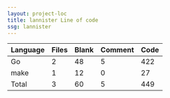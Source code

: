 ```yaml
---
layout: project-loc
title: lannister Line of code
ssg: lannister
---
```

<div class="table-responsive">
<table class="table">
<thead><tr>
<th>Language</th>
<th>Files</th>
<th>Blank</th>
<th>Comment</th>
<th>Code</th>
</tr></thead><tbody>
<tr><td>Go</td><td> 2</td><td> 48</td><td> 5</td><td> 422</td></tr>
<tr><td>make</td><td> 1</td><td> 12</td><td> 0</td><td> 27</td></tr>
<tr><td>Total</td><td>3</td><td>60</td><td>5</td><td>449</td></tr>
</tbody></table></div>
